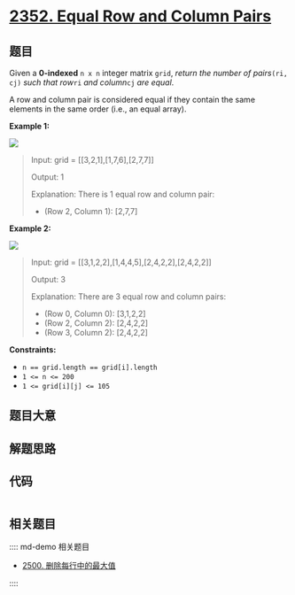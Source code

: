 # [2352. Equal Row and Column Pairs](https://leetcode.com/problems/equal-row-and-column-pairs/)

## 题目

Given a **0-indexed** `n x n` integer matrix `grid`, _return the number of
pairs_`(ri, cj)` _such that row_`ri` _and column_`cj` _are equal_.

A row and column pair is considered equal if they contain the same elements in
the same order (i.e., an equal array).



**Example 1:**

![](https://assets.leetcode.com/uploads/2022/06/01/ex1.jpg)

> Input: grid = [[3,2,1],[1,7,6],[2,7,7]]
> 
> Output: 1
> 
> Explanation: There is 1 equal row and column pair:
> - (Row 2, Column 1): [2,7,7]

**Example 2:**

![](https://assets.leetcode.com/uploads/2022/06/01/ex2.jpg)

> Input: grid = [[3,1,2,2],[1,4,4,5],[2,4,2,2],[2,4,2,2]]
> 
> Output: 3
> 
> Explanation: There are 3 equal row and column pairs:
> - (Row 0, Column 0): [3,1,2,2]
> - (Row 2, Column 2): [2,4,2,2]
> - (Row 3, Column 2): [2,4,2,2]

**Constraints:**

  * `n == grid.length == grid[i].length`
  * `1 <= n <= 200`
  * `1 <= grid[i][j] <= 105`


## 题目大意

## 解题思路

## 代码

```javascript

```

## 相关题目

:::: md-demo 相关题目
- [2500. 删除每行中的最大值](https://leetcode.com/problems/delete-greatest-value-in-each-row)

::::
